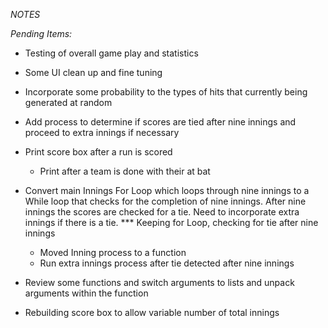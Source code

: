 *NOTES*

_Pending Items:_
   - Testing of overall game play and statistics
   - Some UI clean up and fine tuning
   - Incorporate some probability to the types of hits that currently being generated at random
   - Add process to determine if scores are tied after nine innings and proceed to extra innings
     if necessary
     
   - Print score box after a run is scored
      - Print after a team is done with their at bat

   - Convert main Innings For Loop which loops through nine innings to a While loop that checks for the 
     completion of nine innings. After nine innings the scores are checked for a tie. Need to incorporate
     extra innings if there is a tie.   *** Keeping for Loop, checking for tie after nine innings
     
     - Moved Inning process to a function
     - Run extra innings process after tie detected after nine innings
     
   - Review some functions and switch arguments to lists and unpack arguments within the function 
   
   - Rebuilding score box to allow variable number of total innings